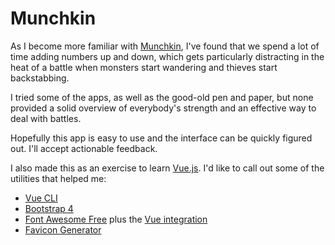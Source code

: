 # Munchkin

As I become more familiar with [Munchkin](http://www.worldofmunchkin.com/game/),
I've found that we spend a lot of time adding numbers up and down, which gets
particularly distracting in the heat of a battle when monsters start wandering and
thieves start backstabbing.

I tried some of the apps, as well as the good-old pen and paper, but none provided
a solid overview of everybody's strength and an effective way to deal with battles.

Hopefully this app is easy to use and the interface can be quickly figured out.
I'll accept actionable feedback.

I also made this as an exercise to learn [Vue.js](https://vuejs.org/). I'd like to call out
some of the utilities that helped me:

- [Vue CLI](https://cli.vuejs.org/)
- [Bootstrap 4](https://getbootstrap.com/docs/4.0/getting-started/introduction/)
- [Font Awesome Free](https://fontawesome.com/)
plus the [Vue integration](https://github.com/FortAwesome/vue-fontawesome)
- [Favicon Generator](https://www.favicon-generator.org/)